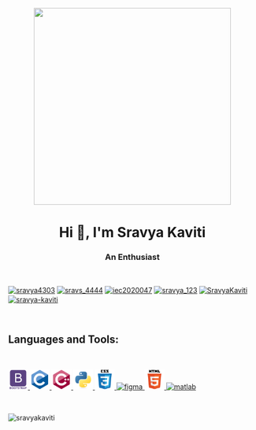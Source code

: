 <p style="text-align:center;"><img align="center" src="https://thumbs.dreamstime.com/b/smiling-girl-sitting-laptop-learning-coding-cute-web-design-vector-illustration-isolated-white-background-bunner-136584573.jpg" width="400px" height="400px"></p>

<h1 align="center">Hi 👋, I'm Sravya Kaviti</h1>
<h3 align="center">An Enthusiast</h3>
<br>
<p>
<a href="https://www.instagram.com/sravya4303/" target="_blank"><img align="center" src="https://raw.githubusercontent.com/rahuldkjain/github-profile-readme-generator/master/src/images/icons/Social/instagram.svg" alt="sravya4303" height="30" width="40" /></a>
<a href="https://www.codechef.com/users/sravs_4444" target="_blank"><img align="center" src="https://cdn.jsdelivr.net/npm/simple-icons@3.1.0/icons/codechef.svg" alt="sravs_4444" height="30" width="40" /></a>
<a href="https://www.hackerrank.com/iec2020047" target="_blank"><img align="center" src="https://raw.githubusercontent.com/rahuldkjain/github-profile-readme-generator/master/src/images/icons/Social/hackerrank.svg" alt="iec2020047" height="30" width="40" /></a>
<a href="https://codeforces.com/profile/sravya_123" target="_blank"><img align="center" src="https://cdn.jsdelivr.net/npm/simple-icons@3.0.1/icons/codeforces.svg" alt="sravya_123" height="30" width="40" /></a>
<a href="https://leetcode.com/SravyaKaviti/" target="_blank"><img align="center" src="https://user-images.githubusercontent.com/36547915/97088991-45da5d00-1652-11eb-900f-80d106540f4f.png" alt="SravyaKaviti" height="30" width="40" /></a>
<a href="https://www.interviewbit.com/profile/sravya-kaviti" target="_blank"><img align="center" src="https://static.startuptalky.com/2020/09/How-To-Start-Logistics-Business_Startuptalky--2-.jpg" alt="sravya-kaviti" height="30" width="40" /></a>
</p>
<br>
<h2 align="left">Languages and Tools:</h2>
<br>
<p align="left"> </a> <a href="https://getbootstrap.com" target="_blank"> <img src="https://raw.githubusercontent.com/devicons/devicon/master/icons/bootstrap/bootstrap-plain-wordmark.svg" alt="bootstrap" width="40" height="40"/> </a> <a href="https://www.cprogramming.com/" target="_blank"> <img src="https://raw.githubusercontent.com/devicons/devicon/master/icons/c/c-original.svg" alt="c" width="40" height="40"/> </a> <a href="https://www.w3schools.com/cpp/" target="_blank"> <img src="https://raw.githubusercontent.com/devicons/devicon/master/icons/cplusplus/cplusplus-original.svg" alt="cplusplus" width="40" height="40"/> </a>
<a href="https://www.python.org" target="_blank"> <img src="https://raw.githubusercontent.com/devicons/devicon/master/icons/python/python-original.svg" alt="python" width="40" height="40"/> </a> <a href="https://www.w3schools.com/css/" target="_blank"> <img src="https://raw.githubusercontent.com/devicons/devicon/master/icons/css3/css3-original-wordmark.svg" alt="css3" width="40" height="40"/> </a> <a href="https://www.figma.com/" target="_blank"> <img src="https://www.vectorlogo.zone/logos/figma/figma-icon.svg" alt="figma" width="40" height="40"/> </a> <a href="https://www.w3.org/html/" target="_blank"> <img src="https://raw.githubusercontent.com/devicons/devicon/master/icons/html5/html5-original-wordmark.svg" alt="html5" width="40" height="40"/> </a> <a href="https://www.mathworks.com/" target="_blank"> <img src="https://upload.wikimedia.org/wikipedia/commons/2/21/Matlab_Logo.png" alt="matlab" width="40" height="40"/> </a> </p>
<br>
<p><img align="center" src="https://github-readme-stats.vercel.app/api/top-langs?username=sravyakaviti&show_icons=true&locale=en&layout=compact" alt="sravyakaviti" /></p>


